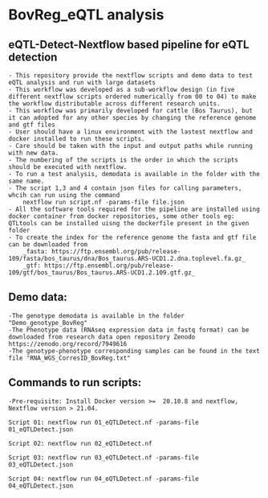 # BovReg_eQTL analysis 

## eQTL-Detect-Nextflow based pipeline for eQTL detection 
	- This repository provide the nextflow scripts and demo data to test eQTL analysis and run with large datasets
	- This workflow was developed as a sub-workflow design (in five different nextflow scripts ordered numerically from 00 to 04) to make the workflow distributable across different research units.
	- This workflow was primarily developed for cattle (Bos Taurus), but it can adopted for any other species by changing the reference genome and gtf files
	- User should have a linux environment with the lastest nextflow and docker installed to run these scripts.
	- Care should be taken with the input and output paths while running with new data.
	- The numbering of the scripts is the order in which the scripts should be executed with nextflow.
	- To run a test analysis, demodata is available in the folder with the same name.
	- The script 1,3 and 4 contain json files for calling parameters, whcih can run using the command 
        nextflow run script.nf -params-file file.json 
	- All the software tools required for the pipeline are installed using docker container from docker repositories, some other tools eg: QTLtools can be installed uisng the dockerfile present in the given folder
	- To create the index for the reference genome the fasta and gtf file can be downloaded from
		_fasta: https://ftp.ensembl.org/pub/release-109/fasta/bos_taurus/dna/Bos_taurus.ARS-UCD1.2.dna.toplevel.fa.gz_
		_gtf: https://ftp.ensembl.org/pub/release-109/gtf/bos_taurus/Bos_taurus.ARS-UCD1.2.109.gtf.gz_

## Demo data:
	-The genotype demodata is available in the folder "Demo_genotype_BovReg"
	-The Phenotype data (RNAseq expression data in fastq format) can be downloaded from research data open repository Zenodo  https://zenodo.org/record/7949616
	-The genotype-phenotype corresponding samples can be found in the text file "RNA_WGS_CorresID_BovReg.txt"

## Commands to run scripts:
    -Pre-requisite: Install Docker version >=  20.10.8 and nextflow, Nextflow version > 21.04. 

 	Script 01: nextflow run 01_eQTLDetect.nf -params-file 01_eQTLDetect.json

	Script 02: nextflow run 02_eQTLDetect.nf 

 	Script 03: nextflow run 03_eQTLDetect.nf -params-file 03_eQTLDetect.json

 	Script 04: nextflow run 04_eQTLDetect.nf -params-file 04_eQTLDetect.json

 
